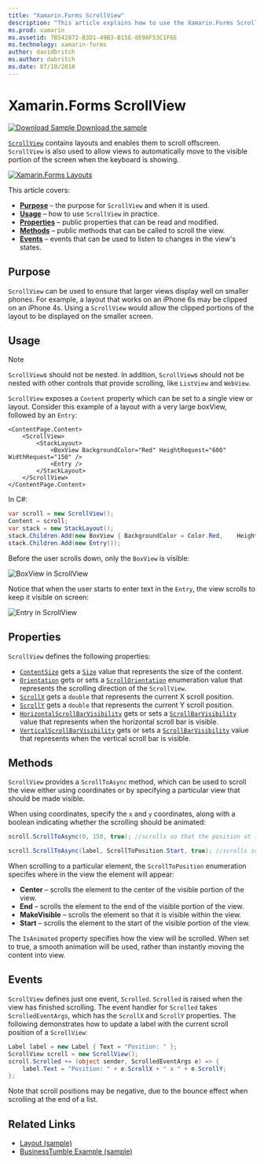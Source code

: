 ```yaml
---
title: "Xamarin.Forms ScrollView"
description: "This article explains how to use the Xamarin.Forms ScrollView class to present layouts that can't fit on just one screen, and which have content make room for the keyboard."
ms.prod: xamarin
ms.assetid: 7B542872-B3D1-49B3-B15E-0E98F53C1F6E
ms.technology: xamarin-forms
author: davidbritch
ms.author: dabritch
ms.date: 07/10/2018
---
```


# Xamarin.Forms ScrollView

[![Download Sample](~/media/shared/download.png) Download the sample](https://docs.microsoft.com/samples/xamarin/xamarin-forms-samples/userinterface-layout)

[`ScrollView`](xref:Xamarin.Forms.ScrollView) contains layouts and enables them to scroll offscreen. `ScrollView` is also used to allow views to automatically move to the visible portion of the screen when the keyboard is showing.

[![](scroll-view-images/layouts-sml.png "Xamarin.Forms Layouts")](scroll-view-images/layouts.png#lightbox "Xamarin.Forms Layouts")

This article covers:

- **[Purpose](#purpose)** &ndash; the purpose for `ScrollView` and when it is used.
- **[Usage](#usage)** &ndash; how to use `ScrollView` in practice.
- **[Properties](#properties)** &ndash; public properties that can be read and modified.
- **[Methods](#methods)** &ndash; public methods that can be called to scroll the view.
- **[Events](#events)** &ndash; events that can be used to listen to changes in the view's states.

## Purpose

`ScrollView` can be used to ensure that larger views display well on smaller phones. For example, a layout that works on an iPhone 6s may be clipped on an iPhone 4s. Using a `ScrollView` would allow the clipped portions of the layout to be displayed on the smaller screen.

## Usage

> [!NOTE]
> `ScrollView`s should not be nested. In addition, `ScrollView`s should not be nested with other controls that provide scrolling, like `ListView` and `WebView`.

`ScrollView` exposes a `Content` property which can be set to a single view or layout. Consider this example of a layout with a very large boxView, followed by an `Entry`:

```xaml
<ContentPage.Content>
    <ScrollView>
        <StackLayout>
            <BoxView BackgroundColor="Red" HeightRequest="600" WidthRequest="150" />
            <Entry />
        </StackLayout>
    </ScrollView>
</ContentPage.Content>
```

In C#:

```csharp
var scroll = new ScrollView();
Content = scroll;
var stack = new StackLayout();
stack.Children.Add(new BoxView { BackgroundColor = Color.Red,    HeightRequest = 600, WidthRequest = 600 });
stack.Children.Add(new Entry());
```

Before the user scrolls down, only the `BoxView` is visible:

![](scroll-view-images/scroll-start.png "BoxView in ScrollView")

Notice that when the user starts to enter text in the `Entry`, the view scrolls to keep it visible on screen:

![](scroll-view-images/scroll-end.png "Entry in ScrollView")

## Properties

`ScrollView` defines the following properties:

- [`ContentSize`](xref:Xamarin.Forms.ScrollView.ContentSizeProperty) gets a [`Size`](xref:Xamarin.Forms.Size) value that represents the size of the content.
- [`Orientation`](xref:Xamarin.Forms.ScrollView.OrientationProperty) gets or sets a [`ScrollOrientation`](xref:Xamarin.Forms.ScrollOrientation) enumeration value that represents the scrolling direction of the `ScrollView`.
- [`ScrollX`](xref:Xamarin.Forms.ScrollView.ScrollXProperty) gets a `double` that represents the current X scroll position.
- [`ScrollY`](xref:Xamarin.Forms.ScrollView.ScrollYProperty) gets a `double` that represents the current Y scroll position.
- [`HorizontalScrollBarVisibility`](xref:Xamarin.Forms.ScrollView.HorizontalScrollBarVisibilityProperty) gets or sets a [`ScrollBarVisibility`](xref:Xamarin.Forms.ScrollBarVisibility) value that represents when the horizontal scroll bar is visible.
- [`VerticalScrollBarVisibility`](xref:Xamarin.Forms.ScrollView.VerticalScrollBarVisibilityProperty) gets or sets a [`ScrollBarVisibility`](xref:Xamarin.Forms.ScrollBarVisibility) value that represents when the vertical scroll bar is visible.

## Methods

`ScrollView` provides a `ScrollToAsync` method, which can be used to scroll the view either using coordinates or by specifying a particular view that should be made visible.

When using coordinates, specify the `x` and `y` coordinates, along with a boolean indicating whether the scrolling should be animated:

```csharp
scroll.ScrollToAsync(0, 150, true); //scrolls so that the position at 150px from the top is visible

scroll.ScrollToAsync(label, ScrollToPosition.Start, true); //scrolls so that the label is at the start of the list
```

When scrolling to a particular element, the `ScrollToPosition` enumeration specifes where in the view the element will appear:

- **Center** &ndash; scrolls the element to the center of the visible portion of the view.
- **End** &ndash; scrolls the element to the end of the visible portion of the view.
- **MakeVisible** &ndash; scrolls the element so that it is visible within the view.
- **Start** &ndash; scrolls the element to the start of the visible portion of the view.

The `IsAnimated` property specifies how the view will be scrolled. When set to true, a smooth animation will be used, rather than instantly moving the content into view.

## Events

`ScrollView` defines just one event, `Scrolled`. `Scrolled` is raised when the view has finished scrolling. The event handler for `Scrolled` takes `ScrolledEventArgs`, which has the `ScrollX` and `ScrollY` properties. The following demonstrates how to update a label with the current scroll position of a `ScrollView`:

```csharp
Label label = new Label { Text = "Position: " };
ScrollView scroll = new ScrollView();
scroll.Scrolled += (object sender, ScrolledEventArgs e) => {
    label.Text = "Position: " + e.ScrollX + " x " + e.ScrollY;
};
```

Note that scroll positions may be negative, due to the bounce effect when scrolling at the end of a list.

## Related Links

- [Layout (sample)](https://docs.microsoft.com/samples/xamarin/xamarin-forms-samples/userinterface-layout)
- [BusinessTumble Example (sample)](https://docs.microsoft.com/samples/xamarin/xamarin-forms-samples/userinterface-businesstumble)
